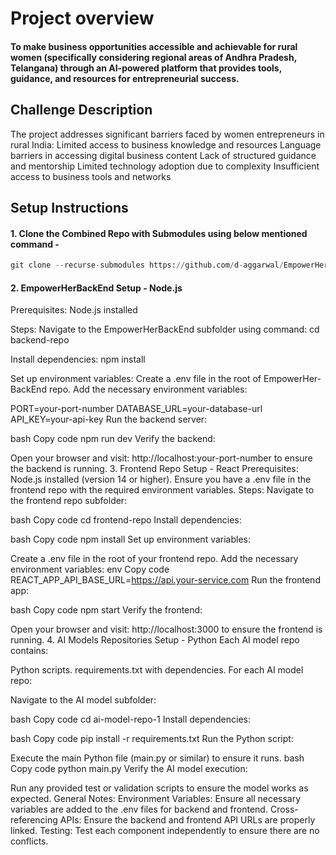 # Project overview 

#### To make business opportunities accessible and achievable for rural women (specifically considering regional areas of Andhra Pradesh, Telangana) through an AI-powered platform that provides tools, guidance, and resources for entrepreneurial success.


## Challenge Description 

 The project addresses significant barriers faced by women entrepreneurs in rural India:
 Limited access to business knowledge and resources
 Language barriers in accessing digital business content
 Lack of structured guidance and mentorship
 Limited technology adoption due to complexity
 Insufficient access to business tools and networks


## Setup Instructions


#### 1. Clone the Combined Repo with Submodules using below mentioned command - 
```python
git clone --recurse-submodules https://github.com/d-aggarwal/EmpowerHer-Combined.git

```
#### 2. EmpowerHerBackEnd Setup - Node.js
Prerequisites:
Node.js installed

Steps:
Navigate to the EmpowerHerBackEnd subfolder using command:
cd backend-repo

Install dependencies:
npm install

Set up environment variables:
Create a .env file in the root of EmpowerHer-BackEnd repo.
Add the necessary environment variables:

PORT=your-port-number
DATABASE_URL=your-database-url
API_KEY=your-api-key
Run the backend server:

bash
Copy code
npm run dev
Verify the backend:

Open your browser and visit: http://localhost:your-port-number to ensure the backend is running.
3. Frontend Repo Setup - React
Prerequisites:
Node.js installed (version 14 or higher).
Ensure you have a .env file in the frontend repo with the required environment variables.
Steps:
Navigate to the frontend repo subfolder:

bash
Copy code
cd frontend-repo
Install dependencies:

bash
Copy code
npm install
Set up environment variables:

Create a .env file in the root of your frontend repo.
Add the necessary environment variables:
env
Copy code
REACT_APP_API_BASE_URL=https://api.your-service.com
Run the frontend app:

bash
Copy code
npm start
Verify the frontend:

Open your browser and visit: http://localhost:3000 to ensure the frontend is running.
4. AI Models Repositories Setup - Python
Each AI model repo contains:

Python scripts.
requirements.txt with dependencies.
For each AI model repo:

Navigate to the AI model subfolder:

bash
Copy code
cd ai-model-repo-1
Install dependencies:

bash
Copy code
pip install -r requirements.txt
Run the Python script:

Execute the main Python file (main.py or similar) to ensure it runs.
bash
Copy code
python main.py
Verify the AI model execution:

Run any provided test or validation scripts to ensure the model works as expected.
General Notes:
Environment Variables: Ensure all necessary variables are added to the .env files for backend and frontend.
Cross-referencing APIs: Ensure the backend and frontend API URLs are properly linked.
Testing: Test each component independently to ensure there are no conflicts.